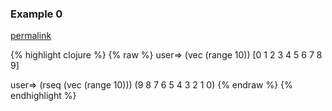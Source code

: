 ### Example 0
[permalink](#example-0)

{% highlight clojure %}
{% raw %}
user=> (vec (range 10))
[0 1 2 3 4 5 6 7 8 9]

user=> (rseq (vec (range 10)))
(9 8 7 6 5 4 3 2 1 0)
{% endraw %}
{% endhighlight %}


